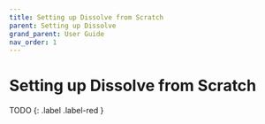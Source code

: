 ```yaml
---
title: Setting up Dissolve from Scratch
parent: Setting up Dissolve
grand_parent: User Guide
nav_order: 1
---
```

# Setting up Dissolve from Scratch

TODO
{: .label .label-red }
